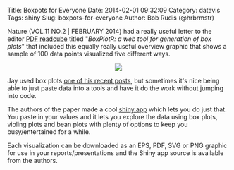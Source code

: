 Title: Boxpots for Everyone
Date: 2014-02-01 09:32:09
Category: datavis
Tags: shiny
Slug: boxpots-for-everyone
Author: Bob Rudis (@hrbrmstr)

Nature (VOL.11 NO.2 | FEBRUARY 2014) had a really useful letter to the editor [PDF](http://www.nature.com/nmeth/journal/v11/n2/pdf/nmeth.2811.pdf)  [readcube](http://www.readcube.com/articles/10.1038%2Fnmeth.2811) titled "*BoxPlotR: a web tool for generation of box plots*" that included this equally really useful overview graphic that shows a sample of 100 data points visualized five different ways.

<center><img style="max-width:100%" src="http://www.nature.com/nmeth/journal/v11/n2/images/nmeth.2811-F1.jpg"/></center>

Jay used box plots [one of his recent posts](http://datadrivensecurity.info/blog/posts/2014/Jan/blander-part2/), but sometimes it's nice being able to just paste data into a tools and have it do the work without jumping into code.

The authors of the paper made a cool [shiny app](http://boxplot.tyerslab.com/) which lets you do just that. You paste in your values and it lets you explore the data using box plots, violing plots and bean plots with plenty of options to keep you busy/entertained for a while.

Each visualization can be downloaded as an EPS, PDF, SVG or PNG graphic for use in your reports/presentations and the Shiny app source is available from the authors.